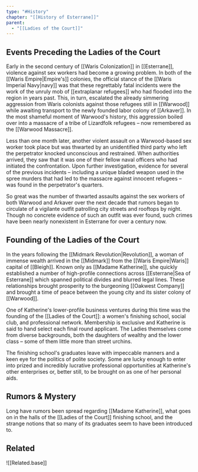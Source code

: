 ```yaml
---
type: "#History"
chapter: "[[History of Esterrane]]"
parent:
  - "[[Ladies of the Court]]"
---
```

## Events Preceding the Ladies of the Court

Early in the second century of [[Waris Colonization]] in [[Esterrane]], violence against sex workers had become a growing problem. In both of the [[Waris Empire|Empire's]] colonies, the official stance of the [[Waris Imperial Navy|navy]] was that these regrettably fatal incidents were the work of the unruly mob of [[extraplanar refugees]] who had flooded into the region in years past. This, in turn, escalated the already simmering aggression from Waris colonists against those refugees still in [[Warwood]] while awaiting transport to the newly founded labor colony of [[Arkaver]]. In the most shameful moment of Warwood's history, this aggression boiled over into a massacre of a tribe of Lizardfolk refugees – now remembered as the [[Warwood Massacre]].

Less than one month later, another violent assault on a Warwood-based sex worker took place but was thwarted by an unidentified third party who left the perpetrator knocked unconscious and restrained. When authorities arrived, they saw that it was one of their fellow naval officers who had initiated the confrontation. Upon further investigation, evidence for several of the previous incidents – including a unique bladed weapon used in the spree murders that had led to the massacre against innocent refugees – was found in the perpetrator's quarters.

So great was the number of thwarted assaults against the sex workers of both Warwood and Arkaver over the next decade that rumors began to circulate of a vigilante outfit patrolling city streets and rooftops by night. Though no concrete evidence of such an outfit was ever found, such crimes have been nearly nonexistent in Esterrane for over a century now.

## Founding of the Ladies of the Court

In the years following the [[Midmark Revolution|Revolution]], a woman of immense wealth arrived in the [[Midmark]] from the [[Waris Empire|Waris]] capital of [[Bleigh]]. Known only as [[Madame Katherine]], she quickly established a number of high-profile connections across [[Esterrane|Sea of Esterrane]] which spanned political divides and blurred legal lines. These relationships brought prosperity to the burgeoning [[Oakwest Company]] and brought a time of peace between the young city and its sister colony of [[Warwood]].

One of Katherine's lower-profile business ventures during this time was the founding of the [[Ladies of the Court]]: a women's finishing school, social club, and professional network. Membership is exclusive and Katherine is said to hand select each final round applicant. The Ladies themselves come from diverse backgrounds, both the daughters of wealthy and the lower class – some of them little more than street urchins.

The finishing school's graduates leave with impeccable manners and a keen eye for the politics of polite society. Some are lucky enough to enter into prized and incredibly lucrative professional opportunities at Katherine's other enterprises or, better still, to be brought on as one of her personal aids.

## Rumors & Mystery

Long have rumors been spread regarding [[Madame Katherine]], what goes on in the halls of the [[Ladies of the Court]] finishing school, and the strange notions that so many of its graduates seem to have been introduced to.

## Related
![[Related.base]]